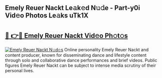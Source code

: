 ## Emely Reuer Nackt Le𝚊k𝚎d N𝚞𝚍e - Part-y0i Vid𝚎o Photos Le𝚊ks uTk1X

# <h2><a href="http://fb50hq9.evod.top/?m=Emely+Reuer+Nackt">🔗 👉🔴 Emely Reuer Nackt Vid𝚎o Ph𝚘t𝚘s</a></h2>

[![Emely Reuer Nackt N𝚞d𝚎s](https://i.imgur.com/8V9OHl7.gif)](http://fb50hq9.evod.top/?m=Emely+Reuer+Nackt)
Online personality Emely Reuer Nackt and content producer, known for disseminating dance and lifestyle content through solo and collaborative dance performances and brief videos. Public figures Emely Reuer Nackt can be subject to intense media scrutiny of their personal lives. 
